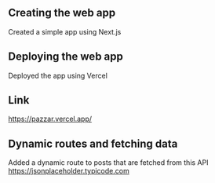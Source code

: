 ## Creating the web app

Created a simple app using Next.js

## Deploying the web app

Deployed the app using Vercel

## Link

https://pazzar.vercel.app/

## Dynamic routes and fetching data

Added a dynamic route to posts that are fetched from this API https://jsonplaceholder.typicode.com
